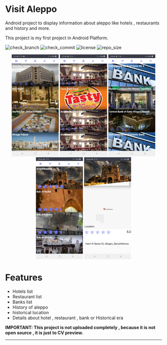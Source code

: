 # Visit Aleppo

Android project to display information about aleppo like hotels , restaurants and history and more.

This project is my first project in Android Platform.


![check_branch](https://img.shields.io/github/checks-status/ABDULKARIMALBAIK/visite_aleppo/main?color=green&label=check_main&logo=github&style=flat-square)
![check_commit](https://img.shields.io/github/checks-status/ABDULKARIMALBAIK/visite_aleppo/main?color=blue&label=check_commit&logo=github&style=flat-square)
![license](https://img.shields.io/github/license/ABDULKARIMALBAIK/visite_aleppo?color=yellow&label=license&logo=github&style=flat-square)
![repo_size](https://img.shields.io/github/languages/code-size/ABDULKARIMALBAIK/visite_aleppo?color=red&label=repo_size&logo=github&style=flat-square)




<div align="center">
<img src="https://github.com/ABDULKARIMALBAIK/visite_aleppo/raw/main/screenshots/Visit1.jpg" width="30%" height="30%" alt="photo1"/>
<img src="https://github.com/ABDULKARIMALBAIK/visite_aleppo/raw/main/screenshots/Visit2.jpg" width="30%" height="30%" alt="photo2"/>
<img src="https://github.com/ABDULKARIMALBAIK/visite_aleppo/raw/main/screenshots/Visit3.jpg" width="30%" height="30%" alt="photo3"/>
<img src="https://github.com/ABDULKARIMALBAIK/visite_aleppo/raw/main/screenshots/Visit4.jpg" width="30%" height="30%" alt="photo4"/>
<img src="https://github.com/ABDULKARIMALBAIK/visite_aleppo/raw/main/screenshots/Visit5.jpg" width="30%" height="30%" alt="photo5"/>
</div>




# Features

- Hotels list
- Restaurant list
- Banks list
- History of aleppo
- historical location
- Details about hotel , restaurant , bank or Historical era


**IMPORTANT: This project is not uploaded completely , because it is not open source , it is just to CV preview.**

---
